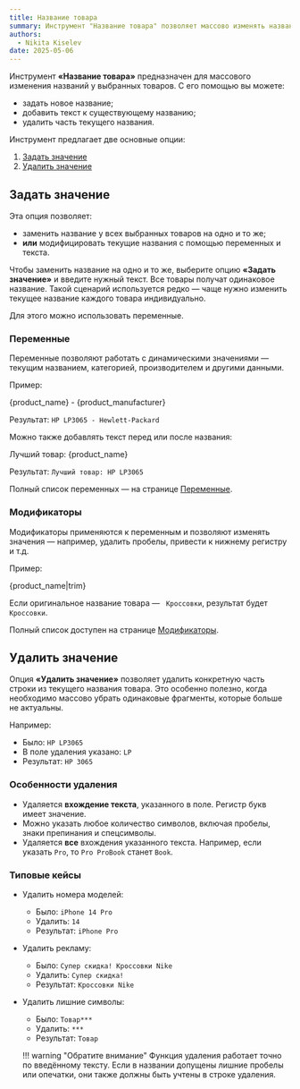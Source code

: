 ```yaml
---
title: Название товара
summary: Инструмент "Название товара" позволяет массово изменять названия выбранных товаров. Вы можете задать новое название, добавить к существующему или удалить его часть.
authors:
  - Nikita Kiselev
date: 2025-05-06
---
```


Инструмент **«Название товара»** предназначен для массового изменения названий у выбранных товаров. С его помощью вы можете:

- задать новое название;
- добавить текст к существующему названию;
- удалить часть текущего названия.

Инструмент предлагает две основные опции:

1. [Задать значение](product_name.md#задать-значение)
2. [Удалить значение](product_name.md#удалить-значение)

## Задать значение

Эта опция позволяет:

- заменить название у всех выбранных товаров на одно и то же;
- **или** модифицировать текущие названия с помощью переменных и текста.

Чтобы заменить название на одно и то же, выберите опцию **«Задать значение»** и введите нужный текст. Все товары получат одинаковое название. Такой сценарий используется редко — чаще нужно изменить текущее название каждого товара индивидуально.

Для этого можно использовать переменные.

### Переменные

Переменные позволяют работать с динамическими значениями — текущим названием, категорией, производителем и другими данными.

Пример:

{product_name} - {product_manufacturer}

Результат: `HP LP3065 - Hewlett-Packard`

Можно также добавлять текст перед или после названия:

Лучший товар: {product_name}

Результат: `Лучший товар: HP LP3065`

Полный список переменных — на странице [Переменные](variables.md).

### Модификаторы

Модификаторы применяются к переменным и позволяют изменять значения — например, удалить пробелы, привести к нижнему регистру и т.д.

Пример:

{product_name|trim}

Если оригинальное название товара — ` Кроссовки`, результат будет `Кроссовки`.

Полный список доступен на странице [Модификаторы](modificators.md).

## Удалить значение

Опция **«Удалить значение»** позволяет удалить конкретную часть строки из текущего названия товара. Это особенно полезно, когда необходимо массово убрать одинаковые фрагменты, которые больше не актуальны.

Например:

- Было: `HP LP3065`
- В поле удаления указано: `LP`
- Результат: `HP 3065`

### Особенности удаления

- Удаляется **вхождение текста**, указанного в поле. Регистр букв имеет значение.
- Можно указать любое количество символов, включая пробелы, знаки препинания и спецсимволы.
- Удаляется **все** вхождения указанного текста. Например, если указать `Pro`, то `Pro ProBook` станет `Book`.

### Типовые кейсы

- Удалить номера моделей:
    - Было: `iPhone 14 Pro`
    - Удалить: `14 `
    - Результат: `iPhone Pro`

- Удалить рекламу:
    - Было: `Супер скидка! Кроссовки Nike`
    - Удалить: `Супер скидка! `
    - Результат: `Кроссовки Nike`

- Удалить лишние символы:
    - Было: `Товар***`
    - Удалить: `***`
    - Результат: `Товар`

    !!! warning "Обратите внимание"
        Функция удаления работает точно по введённому тексту. Если в названии допущены лишние пробелы или опечатки, они также должны быть учтены в строке удаления.
